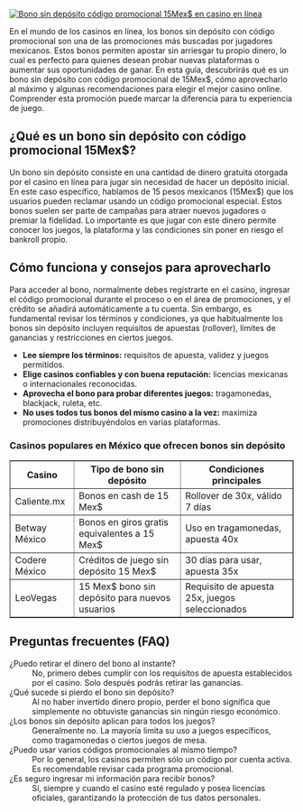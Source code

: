 [![Bono sin depósito código promocional 15Mex$ en casino en línea](https://123-caf.pages.dev/gitsignup.png)](https://vrmoo.ru/Bt82HjjY)

<p>En el mundo de los casinos en línea, los bonos sin depósito con código promocional son una de las promociones más buscadas por jugadores mexicanos. Estos bonos permiten apostar sin arriesgar tu propio dinero, lo cual es perfecto para quienes desean probar nuevas plataformas o aumentar sus oportunidades de ganar. En esta guía, descubrirás qué es un bono sin depósito con código promocional de 15Mex$, cómo aprovecharlo al máximo y algunas recomendaciones para elegir el mejor casino online. Comprender esta promoción puede marcar la diferencia para tu experiencia de juego.</p>  <h2>¿Qué es un bono sin depósito con código promocional 15Mex$?</h2> <p>Un bono sin depósito consiste en una cantidad de dinero gratuita otorgada por el casino en línea para jugar sin necesidad de hacer un depósito inicial. En este caso específico, hablamos de 15 pesos mexicanos (15Mex$) que los usuarios pueden reclamar usando un código promocional especial. Estos bonos suelen ser parte de campañas para atraer nuevos jugadores o premiar la fidelidad. Lo importante es que jugar con este dinero permite conocer los juegos, la plataforma y las condiciones sin poner en riesgo el bankroll propio.</p>  <h2>Cómo funciona y consejos para aprovecharlo</h2> <p>Para acceder al bono, normalmente debes registrarte en el casino, ingresar el código promocional durante el proceso o en el área de promociones, y el crédito se añadirá automáticamente a tu cuenta. Sin embargo, es fundamental revisar los términos y condiciones, ya que habitualmente los bonos sin depósito incluyen requisitos de apuestas (rollover), límites de ganancias y restricciones en ciertos juegos.</p> <ul> <li><strong>Lee siempre los términos:</strong> requisitos de apuesta, validez y juegos permitidos.</li> <li><strong>Elige casinos confiables y con buena reputación:</strong> licencias mexicanas o internacionales reconocidas.</li> <li><strong>Aprovecha el bono para probar diferentes juegos:</strong> tragamonedas, blackjack, ruleta, etc.</li> <li><strong>No uses todos tus bonos del mismo casino a la vez:</strong> maximiza promociones distribuyéndolos en varias plataformas.</li> </ul>  <h3>Casinos populares en México que ofrecen bonos sin depósito</h3> <table border="1" cellpadding="5" cellspacing="0"> <thead> <tr> <th>Casino</th> <th>Tipo de bono sin depósito</th> <th>Condiciones principales</th> </tr> </thead> <tbody> <tr> <td>Caliente.mx</td> <td>Bonos en cash de 15 Mex$</td> <td>Rollover de 30x, válido 7 días</td> </tr> <tr> <td>Betway México</td> <td>Bonos en giros gratis equivalentes a 15 Mex$</td> <td>Uso en tragamonedas, apuesta 40x</td> </tr> <tr> <td>Codere México</td> <td>Créditos de juego sin depósito 15 Mex$</td> <td>30 días para usar, apuesta 35x</td> </tr> <tr> <td>LeoVegas</td> <td>15 Mex$ bono sin depósito para nuevos usuarios</td> <td>Requisito de apuesta 25x, juegos seleccionados</td> </tr> </tbody> </table>  <h2>Preguntas frecuentes (FAQ)</h2> <dl> <dt>¿Puedo retirar el dinero del bono al instante?</dt> <dd>No, primero debes cumplir con los requisitos de apuesta establecidos por el casino. Solo después podrás retirar las ganancias.</dd>  <dt>¿Qué sucede si pierdo el bono sin depósito?</dt> <dd>Al no haber invertido dinero propio, perder el bono significa que simplemente no obtuviste ganancias sin ningún riesgo económico.</dd>  <dt>¿Los bonos sin depósito aplican para todos los juegos?</dt> <dd>Generalmente no. La mayoría limita su uso a juegos específicos, como tragamonedas o ciertos juegos de mesa.</dd>  <dt>¿Puedo usar varios códigos promocionales al mismo tiempo?</dt> <dd>Por lo general, los casinos permiten sólo un código por cuenta activa. Es recomendable revisar cada programa promocional.</dd>  <dt>¿Es seguro ingresar mi información para recibir bonos?</dt> <dd>Sí, siempre y cuando el casino esté regulado y posea licencias oficiales, garantizando la protección de tus datos personales.</dd> </dl>